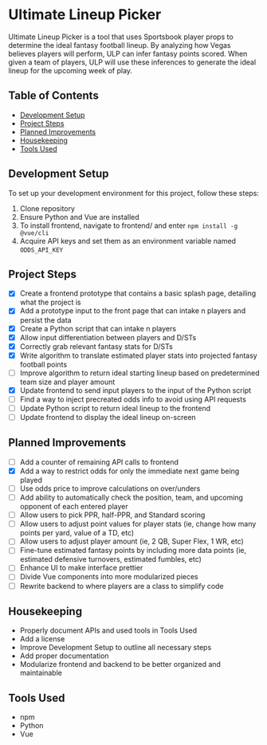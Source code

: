 # Ultimate Lineup Picker

Ultimate Lineup Picker is a tool that uses Sportsbook player props to determine the ideal fantasy football lineup. By analyzing how Vegas believes players will perform, ULP can infer fantasy points scored. When given a team of players, ULP will use these inferences to generate the ideal lineup for the upcoming week of play.

## Table of Contents

- [Development Setup](#development-setup)
- [Project Steps](#project-steps)
- [Planned Improvements](#planned-improvements)
- [Housekeeping](#housekeeping)
- [Tools Used](#tools-used)

## Development Setup

To set up your development environment for this project, follow these steps:

1. Clone repository
2. Ensure Python and Vue are installed
3. To install frontend, navigate to frontend/ and enter `npm install -g @vue/cli`
4. Acquire API keys and set them as an environment variable named `ODDS_API_KEY`

## Project Steps

- [X] Create a frontend prototype that contains a basic splash page, detailing what the project is
- [X] Add a prototype input to the front page that can intake n players and persist the data
- [X] Create a Python script that can intake n players
- [X] Allow input differentiation between players and D/STs
- [X] Correctly grab relevant fantasy stats for D/STs
- [X] Write algorithm to translate estimated player stats into projected fantasy football points
- [ ] Improve algorithm to return ideal starting lineup based on predetermined team size and player amount
- [X] Update frontend to send input players to the input of the Python script
- [ ] Find a way to inject precreated odds info to avoid using API requests
- [ ] Update Python script to return ideal lineup to the frontend
- [ ] Update frontend to display the ideal lineup on-screen

## Planned Improvements

- [ ] Add a counter of remaining API calls to frontend
- [X] Add a way to restrict odds for only the immediate next game being played
- [ ] Use odds price to improve calculations on over/unders
- [ ] Add ability to automatically check the position, team, and upcoming opponent of each entered player
- [ ] Allow users to pick PPR, half-PPR, and Standard scoring
- [ ] Allow users to adjust point values for player stats (ie, change how many points per yard, value of a TD, etc)
- [ ] Allow users to adjust player amount (ie, 2 QB, Super Flex, 1 WR, etc)
- [ ] Fine-tune estimated fantasy points by including more data points (ie, estimated defensive turnovers, estimated fumbles, etc)
- [ ] Enhance UI to make interface prettier
- [ ] Divide Vue components into more modularized pieces
- [ ] Rewrite backend to where players are a class to simplify code

## Housekeeping

- Properly document APIs and used tools in Tools Used
- Add a license
- Improve Development Setup to outline all necessary steps
- Add proper documentation
- Modularize frontend and backend to be better organized and maintainable

## Tools Used

- npm
- Python
- Vue
